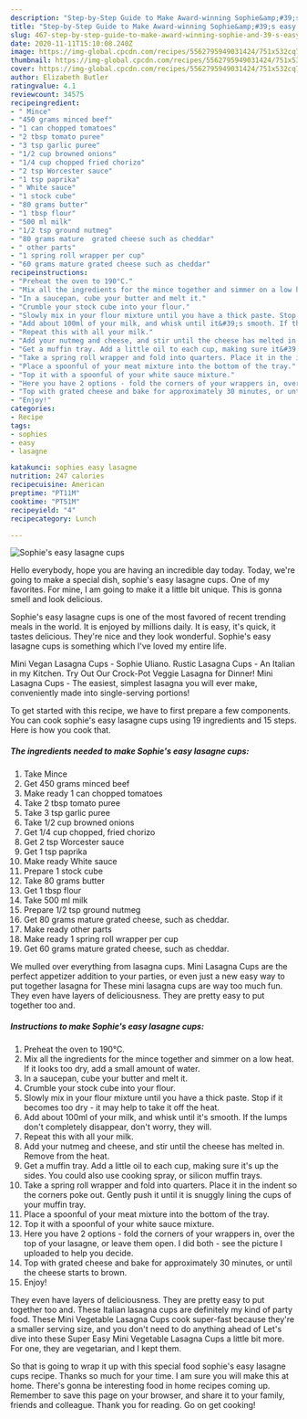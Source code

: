 ```yaml
---
description: "Step-by-Step Guide to Make Award-winning Sophie&amp;#39;s easy lasagne cups"
title: "Step-by-Step Guide to Make Award-winning Sophie&amp;#39;s easy lasagne cups"
slug: 467-step-by-step-guide-to-make-award-winning-sophie-and-39-s-easy-lasagne-cups
date: 2020-11-11T15:10:08.240Z
image: https://img-global.cpcdn.com/recipes/5562795949031424/751x532cq70/sophies-easy-lasagne-cups-recipe-main-photo.jpg
thumbnail: https://img-global.cpcdn.com/recipes/5562795949031424/751x532cq70/sophies-easy-lasagne-cups-recipe-main-photo.jpg
cover: https://img-global.cpcdn.com/recipes/5562795949031424/751x532cq70/sophies-easy-lasagne-cups-recipe-main-photo.jpg
author: Elizabeth Butler
ratingvalue: 4.1
reviewcount: 34575
recipeingredient:
- " Mince"
- "450 grams minced beef"
- "1 can chopped tomatoes"
- "2 tbsp tomato puree"
- "3 tsp garlic puree"
- "1/2 cup browned onions"
- "1/4 cup chopped fried chorizo"
- "2 tsp Worcester sauce"
- "1 tsp paprika"
- " White sauce"
- "1 stock cube"
- "80 grams butter"
- "1 tbsp flour"
- "500 ml milk"
- "1/2 tsp ground nutmeg"
- "80 grams mature  grated cheese such as cheddar"
- " other parts"
- "1 spring roll wrapper per cup"
- "60 grams mature grated cheese such as cheddar"
recipeinstructions:
- "Preheat the oven to 190°C."
- "Mix all the ingredients for the mince together and simmer on a low heat. If it looks too dry, add a small amount of water."
- "In a saucepan, cube your butter and melt it."
- "Crumble your stock cube into your flour."
- "Slowly mix in your flour mixture until you have a thick paste. Stop if it becomes too dry - it may help to take it off the heat."
- "Add about 100ml of your milk, and whisk until it&#39;s smooth. If the lumps don&#39;t completely disappear, don&#39;t worry, they will."
- "Repeat this with all your milk."
- "Add your nutmeg and cheese, and stir until the cheese has melted in. Remove from the heat."
- "Get a muffin tray. Add a little oil to each cup, making sure it&#39;s up the sides. You could also use cooking spray, or silicon muffin trays."
- "Take a spring roll wrapper and fold into quarters. Place it in the indent so the corners poke out. Gently push it until it is snuggly lining the cups of your muffin tray."
- "Place a spoonful of your meat mixture into the bottom of the tray."
- "Top it with a spoonful of your white sauce mixture."
- "Here you have 2 options - fold the corners of your wrappers in, over the top of your lasagne, or leave them open. I did both - see the picture I uploaded to help you decide."
- "Top with grated cheese and bake for approximately 30 minutes, or until the cheese starts to brown."
- "Enjoy!"
categories:
- Recipe
tags:
- sophies
- easy
- lasagne

katakunci: sophies easy lasagne 
nutrition: 247 calories
recipecuisine: American
preptime: "PT11M"
cooktime: "PT51M"
recipeyield: "4"
recipecategory: Lunch

---
```



![Sophie&#39;s easy lasagne cups](https://img-global.cpcdn.com/recipes/5562795949031424/751x532cq70/sophies-easy-lasagne-cups-recipe-main-photo.jpg)

Hello everybody, hope you are having an incredible day today. Today, we're going to make a special dish, sophie&#39;s easy lasagne cups. One of my favorites. For mine, I am going to make it a little bit unique. This is gonna smell and look delicious.

Sophie&#39;s easy lasagne cups is one of the most favored of recent trending meals in the world. It is enjoyed by millions daily. It is easy, it's quick, it tastes delicious. They're nice and they look wonderful. Sophie&#39;s easy lasagne cups is something which I've loved my entire life.

Mini Vegan Lasagna Cups - Sophie Uliano. Rustic Lasagna Cups - An Italian in my Kitchen. Try Out Our Crock-Pot Veggie Lasagna for Dinner! Mini Lasagna Cups - The easiest, simplest lasagna you will ever make, conveniently made into single-serving portions!


To get started with this recipe, we have to first prepare a few components. You can cook sophie&#39;s easy lasagne cups using 19 ingredients and 15 steps. Here is how you cook that.

<!--inarticleads1-->

##### The ingredients needed to make Sophie&#39;s easy lasagne cups:

1. Take  Mince
1. Get 450 grams minced beef
1. Make ready 1 can chopped tomatoes
1. Take 2 tbsp tomato puree
1. Take 3 tsp garlic puree
1. Take 1/2 cup browned onions
1. Get 1/4 cup chopped, fried chorizo
1. Get 2 tsp Worcester sauce
1. Get 1 tsp paprika
1. Make ready  White sauce
1. Prepare 1 stock cube
1. Take 80 grams butter
1. Get 1 tbsp flour
1. Take 500 ml milk
1. Prepare 1/2 tsp ground nutmeg
1. Get 80 grams mature  grated cheese, such as cheddar.
1. Make ready  other parts
1. Make ready 1 spring roll wrapper per cup
1. Get 60 grams mature grated cheese, such as cheddar.


We mulled over everything from lasagna cups. Mini Lasagna Cups are the perfect appetizer addition to your parties, or even just a new easy way to put together lasagna for These mini lasagna cups are way too much fun. They even have layers of deliciousness. They are pretty easy to put together too and. 

<!--inarticleads2-->

##### Instructions to make Sophie&#39;s easy lasagne cups:

1. Preheat the oven to 190°C.
1. Mix all the ingredients for the mince together and simmer on a low heat. If it looks too dry, add a small amount of water.
1. In a saucepan, cube your butter and melt it.
1. Crumble your stock cube into your flour.
1. Slowly mix in your flour mixture until you have a thick paste. Stop if it becomes too dry - it may help to take it off the heat.
1. Add about 100ml of your milk, and whisk until it&#39;s smooth. If the lumps don&#39;t completely disappear, don&#39;t worry, they will.
1. Repeat this with all your milk.
1. Add your nutmeg and cheese, and stir until the cheese has melted in. Remove from the heat.
1. Get a muffin tray. Add a little oil to each cup, making sure it&#39;s up the sides. You could also use cooking spray, or silicon muffin trays.
1. Take a spring roll wrapper and fold into quarters. Place it in the indent so the corners poke out. Gently push it until it is snuggly lining the cups of your muffin tray.
1. Place a spoonful of your meat mixture into the bottom of the tray.
1. Top it with a spoonful of your white sauce mixture.
1. Here you have 2 options - fold the corners of your wrappers in, over the top of your lasagne, or leave them open. I did both - see the picture I uploaded to help you decide.
1. Top with grated cheese and bake for approximately 30 minutes, or until the cheese starts to brown.
1. Enjoy!


They even have layers of deliciousness. They are pretty easy to put together too and. These Italian lasagna cups are definitely my kind of party food. These Mini Vegetable Lasagna Cups cook super-fast because they&#39;re a smaller serving size, and you don&#39;t need to do anything ahead of Let&#39;s dive into these Super Easy Mini Vegetable Lasagna Cups a little bit more. For one, they are vegetarian, and I kept them. 

So that is going to wrap it up with this special food sophie&#39;s easy lasagne cups recipe. Thanks so much for your time. I am sure you will make this at home. There's gonna be interesting food in home recipes coming up. Remember to save this page on your browser, and share it to your family, friends and colleague. Thank you for reading. Go on get cooking!
